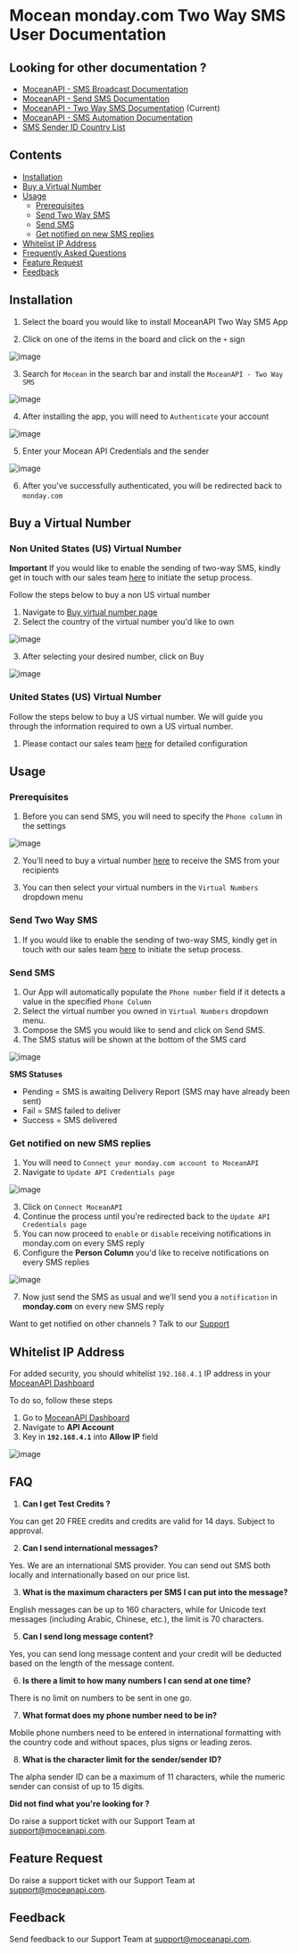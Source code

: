 # Mocean monday.com Two Way SMS User Documentation

## Looking for other documentation ?
- [MoceanAPI - SMS Broadcast Documentation](https://moceanapi.github.io/monday-dashboard/)
- [MoceanAPI - Send SMS Documentation](https://moceanapi.github.io/monday-item/) 
- [MoceanAPI - Two Way SMS Documentation](https://moceanapi.github.io/monday-two-way/) (Current)
- [MoceanAPI - SMS Automation Documentation](https://moceanapi.github.io/monday-automation/)
- [SMS Sender ID Country List](https://moceanapi.github.io/monday/)

## Contents
- [Installation](#installation)
- [Buy a Virtual Number](#buy-a-virtual-number)
- [Usage](#usage)
    - [Prerequisites](#prerequisites)
    - [Send Two Way SMS](#send-two-way-sms)
    - [Send SMS](#send-sms)
    - [Get notified on new SMS replies](#get-notified-on-new-sms-replies)
- [Whitelist IP Address](#whitelist-ip-address)
- [Frequently Asked Questions](#faq)
- [Feature Request](#feature-request)
- [Feedback](#feedback)

## Installation

1. Select the board you would like to install MoceanAPI Two Way SMS App

2. Click on one of the items in the board and click on the `+` sign

![image](https://user-images.githubusercontent.com/24620178/153553705-bdb6e98f-0b16-4386-9283-aa0121e28589.png)

3. Search for `Mocean` in the search bar and install the `MoceanAPI - Two Way SMS`

![image](https://user-images.githubusercontent.com/24620178/212603128-99102bc7-156b-4f11-8c66-9ca5ea73eb93.png)

4. After installing the app, you will need to `Authenticate` your account

![image](https://user-images.githubusercontent.com/24620178/153554028-b92b902d-3758-43e6-a50f-7ddce1541673.png)

5. Enter your Mocean API Credentials and the sender

![image](https://user-images.githubusercontent.com/24620178/206361287-89fdabaf-15ea-498a-9f22-4654b0653a38.png)

6. After you've successfully authenticated, you will be redirected back to `monday.com`

## Buy a Virtual Number

### Non United States (US) Virtual Number

**Important** If you would like to enable the sending of two-way SMS, kindly get in touch with our sales team [here](mailto:sales@moceanapi.com) to initiate the setup process.

Follow the steps below to buy a non US virtual number
1. Navigate to [Buy virtual number page](https://dashboard.moceanapi.com/number/show)
2. Select the country of the virtual number you'd like to own

![image](https://user-images.githubusercontent.com/24620178/220541278-a7a796a6-3858-4994-94df-0578e15d6ed8.png)

3. After selecting your desired number, click on Buy

![image](https://user-images.githubusercontent.com/24620178/220541846-631cba9a-163c-4469-abe5-8d1f01efc5c2.png)

### United States (US) Virtual Number

Follow the steps below to buy a US virtual number. We will guide you through the information required to own a US virtual number.

1. Please contact our sales team [here](mailto:sales@moceanapi.com) for detailed configuration

## Usage
### Prerequisites
1. Before you can send SMS, you will need to specify the `Phone column` in the settings

![image](https://user-images.githubusercontent.com/24620178/220550902-106c3c77-01f3-4da6-9b42-b0dfae30d21a.png)

2. You'll need to buy a virtual number [here](#buy-a-virtual-number) to receive the SMS from your recipients

3. You can then select your virtual numbers in the `Virtual Numbers` dropdown menu

### Send Two Way SMS

1. If you would like to enable the sending of two-way SMS, kindly get in touch with our sales team [here](mailto:sales@moceanapi.com) to initiate the setup process.

### Send SMS

1. Our App will automatically populate the `Phone number` field if it detects a value in the specified `Phone Column`
2. Select the virtual number you owned in `Virtual Numbers` dropdown menu.
3. Compose the SMS you would like to send and click on Send SMS.
4. The SMS status will be shown at the bottom of the SMS card

![image](https://user-images.githubusercontent.com/24620178/220551544-f31aea05-00b0-48ab-ae74-eb5747de21f7.png)

**SMS Statuses**
- Pending = SMS is awaiting Delivery Report (SMS may have already been sent)
- Fail = SMS failed to deliver
- Success = SMS delivered

### Get notified on new SMS replies

1. You will need to `Connect your monday.com account to MoceanAPI`
2. Navigate to `Update API Credentials page`

![image](https://user-images.githubusercontent.com/24620178/220545760-55f66576-0c32-4f3b-af67-bacc5af96339.png)

3. Click on `Connect MoceanAPI`
4. Continue the process until you're redirected back to the `Update API Credentials page`
5. You can now proceed to `enable` or `disable` receiving notifications in monday.com on every SMS reply
6. Configure the **Person Column** you'd like to receive notifications on every SMS replies

![image](https://user-images.githubusercontent.com/24620178/220549544-89966ee0-6e78-46a2-b6f4-9113c3542359.png)

7. Now just send the SMS as usual and we'll send you a `notification` in **monday.com** on every new SMS reply

Want to get notified on other channels ? Talk to our [Support](#feature-request)

## Whitelist IP Address

For added security, you should whitelist `192.168.4.1` IP address in your [MoceanAPI Dashboard](https://dashboard.moceanapi.com)

To do so, follow these steps

1. Go to [MoceanAPI Dashboard](https://dashboard.moceanapi.com/user/apisetting)
2. Navigate to **API Account** 
3. Key in **`192.168.4.1`** into **Allow IP** field

![image](https://user-images.githubusercontent.com/24620178/200761674-1ccb6e6c-2d7b-499d-bef6-ee47a3e2a624.png)

## FAQ
1. **Can I get Test Credits ?**

You can get 20 FREE credits and credits are valid for 14 days. Subject to approval.

2. **Can I send international messages?**

Yes. We are an international SMS provider. You can send out SMS both locally and internationally based on our price list.

3. **What is the maximum characters per SMS I can put into the message?**
   
English messages can be up to 160 characters, while for Unicode text messages (including Arabic, Chinese, etc.), the limit is 70 characters.

5. **Can I send long message content?**

Yes, you can send long message content and your credit will be deducted based on the length of the message content.

6. **Is there a limit to how many numbers I can send at one time?**

There is no limit on numbers to be sent in one go.

7. **What format does my phone number need to be in?**

Mobile phone numbers need to be entered in international formatting with the country code and without spaces, plus signs or leading zeros.

8. **What is the character limit for the sender/sender ID?**

The alpha sender ID can be a maximum of 11 characters, while the numeric sender can consist of up to 15 digits.

**Did not find what you're looking for ?**

Do raise a support ticket with our Support Team at [support@moceanapi.com](mailto:support@moceanapi.com).

## Feature Request
Do raise a support ticket with our Support Team at [support@moceanapi.com](mailto:support@moceanapi.com).

## Feedback
Send feedback to our Support Team at [support@moceanapi.com](mailto:support@moceanapi.com).
